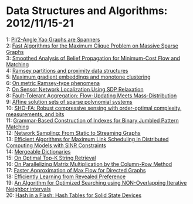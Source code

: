 # Data Structures and Algorithms: 2012/11/15-21  
1: [Pi/2-Angle Yao Graphs are Spanners](https://doi.org/10.48550/arXiv.1001.2913)  
2: [Fast Algorithms for the Maximum Clique Problem on Massive Sparse Graphs](https://doi.org/10.48550/arXiv.1209.5818)  
3: [Smoothed Analysis of Belief Propagation for Minimum-Cost Flow and  Matching](https://doi.org/10.48550/arXiv.1211.3299)  
4: [Ramsey partitions and proximity data structures](https://doi.org/10.48550/arXiv.cs/0511084)  
5: [Maximum gradient embeddings and monotone clustering](https://doi.org/10.48550/arXiv.cs/0606109)  
6: [On metric Ramsey-type phenomena](https://doi.org/10.48550/arXiv.math/0406353)  
7: [On Sensor Network Localization Using SDP Relaxation](https://doi.org/10.48550/arXiv.1010.2262)  
8: [Fault-Tolerant Aggregation: Flow-Updating Meets Mass-Distribution](https://doi.org/10.48550/arXiv.1109.4373)  
9: [Affine solution sets of sparse polynomial systems](https://doi.org/10.48550/arXiv.1110.3038)  
10: [SHO-FA: Robust compressive sensing with order-optimal complexity,  measurements, and bits](https://doi.org/10.48550/arXiv.1207.2335)  
11: [Grammar-Based Construction of Indexes for Binary Jumbled Pattern  Matching](https://doi.org/10.48550/arXiv.1210.8386)  
12: [Network Sampling: From Static to Streaming Graphs](https://doi.org/10.48550/arXiv.1211.3412)  
13: [Efficient Algorithms for Maximum Link Scheduling in Distributed  Computing Models with SINR Constraints](https://doi.org/10.48550/arXiv.1208.0811)  
14: [Mergeable Dictionaries](https://doi.org/10.48550/arXiv.1002.4248)  
15: [On Optimal Top-K String Retrieval](https://doi.org/10.48550/arXiv.1207.2632)  
16: [On Parallelizing Matrix Multiplication by the Column-Row Method](https://doi.org/10.48550/arXiv.1210.0461)  
17: [Faster Approximation of Max Flow for Directed Graphs](https://doi.org/10.48550/arXiv.1211.0752)  
18: [Efficiently Learning from Revealed Preference](https://doi.org/10.48550/arXiv.1211.4150)  
19: [An Algorithm for Optimized Searching using NON-Overlapping Iterative  Neighbor intervals](https://doi.org/10.48550/arXiv.1211.4370)  
20: [Hash in a Flash: Hash Tables for Solid State Devices](https://doi.org/10.48550/arXiv.1211.4521)  